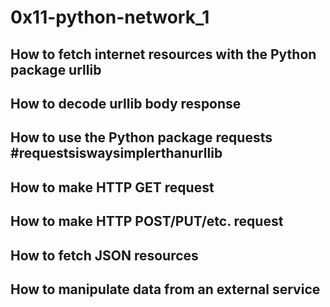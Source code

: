 # 0x11-python-network_1

## How to fetch internet resources with the Python package urllib
## How to decode urllib body response
## How to use the Python package requests #requestsiswaysimplerthanurllib
## How to make HTTP GET request
## How to make HTTP POST/PUT/etc. request
## How to fetch JSON resources
## How to manipulate data from an external service
